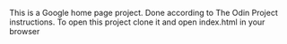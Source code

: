 This is a Google home page project. Done according to The Odin Project instructions. 
To open this project clone it and open index.html in your browser